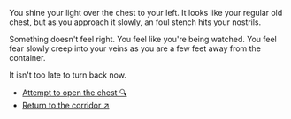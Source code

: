 You shine your light over the chest to your left. It looks like your regular old chest, but as you approach it slowly, an foul stench hits your nostrils.

Something doesn't feel right. You feel like you're being watched. You feel fear slowly creep into your veins as you are a few feet away from the container.

It isn't too late to turn back now.

- [Attempt to open the chest 🔍](6-D1.md)
- [Return to the corridor ↗](6-C.md)